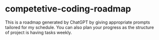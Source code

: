 # competetive-coding-roadmap
This is a roadmap generated by ChatGPT by giving appropriate prompts tailored for my schedule. You can also plan your progress as the structure of project is having tasks weekly.
